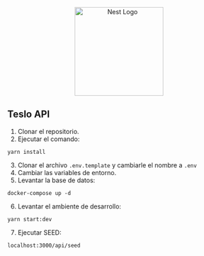 <p align="center">
  <a href="http://nestjs.com/" target="blank"><img src="https://nestjs.com/img/logo-small.svg" width="200" alt="Nest Logo" /></a>
</p>

## Teslo API

1. Clonar el repositorio.
2. Ejecutar el comando:
```
yarn install
```
3. Clonar el archivo ```.env.template``` y cambiarle el nombre a ```.env```
4. Cambiar las variables de entorno.
5. Levantar la base de datos:
```
docker-compose up -d
```
6. Levantar el ambiente de desarrollo:
```
yarn start:dev
```
7. Ejecutar SEED:
```
localhost:3000/api/seed
```